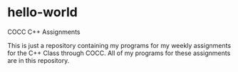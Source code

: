 # hello-world
COCC C++ Assignments

This is just a repository containing my programs for my weekly assignments for the C++ Class through COCC.
All of my programs for these assignments are in this repository.
